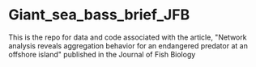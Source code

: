 # Giant_sea_bass_brief_JFB
This is the repo for data and code associated with the article, "Network analysis reveals aggregation behavior for an endangered predator at an offshore island" published in the Journal of Fish Biology

